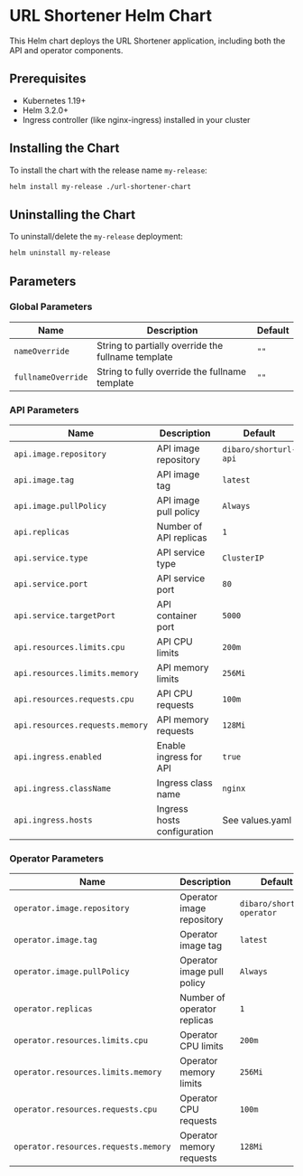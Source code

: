 # URL Shortener Helm Chart

This Helm chart deploys the URL Shortener application, including both the API and operator components.

## Prerequisites

- Kubernetes 1.19+
- Helm 3.2.0+
- Ingress controller (like nginx-ingress) installed in your cluster

## Installing the Chart

To install the chart with the release name `my-release`:

```bash
helm install my-release ./url-shortener-chart
```

## Uninstalling the Chart

To uninstall/delete the `my-release` deployment:

```bash
helm uninstall my-release
```

## Parameters

### Global Parameters

| Name | Description | Default |
|------|-------------|---------|
| `nameOverride` | String to partially override the fullname template | `""` |
| `fullnameOverride` | String to fully override the fullname template | `""` |

### API Parameters

| Name | Description | Default |
|------|-------------|---------|
| `api.image.repository` | API image repository | `dibaro/shorturl-api` |
| `api.image.tag` | API image tag | `latest` |
| `api.image.pullPolicy` | API image pull policy | `Always` |
| `api.replicas` | Number of API replicas | `1` |
| `api.service.type` | API service type | `ClusterIP` |
| `api.service.port` | API service port | `80` |
| `api.service.targetPort` | API container port | `5000` |
| `api.resources.limits.cpu` | API CPU limits | `200m` |
| `api.resources.limits.memory` | API memory limits | `256Mi` |
| `api.resources.requests.cpu` | API CPU requests | `100m` |
| `api.resources.requests.memory` | API memory requests | `128Mi` |
| `api.ingress.enabled` | Enable ingress for API | `true` |
| `api.ingress.className` | Ingress class name | `nginx` |
| `api.ingress.hosts` | Ingress hosts configuration | See values.yaml |

### Operator Parameters

| Name | Description | Default |
|------|-------------|---------|
| `operator.image.repository` | Operator image repository | `dibaro/shorturl-operator` |
| `operator.image.tag` | Operator image tag | `latest` |
| `operator.image.pullPolicy` | Operator image pull policy | `Always` |
| `operator.replicas` | Number of operator replicas | `1` |
| `operator.resources.limits.cpu` | Operator CPU limits | `200m` |
| `operator.resources.limits.memory` | Operator memory limits | `256Mi` |
| `operator.resources.requests.cpu` | Operator CPU requests | `100m` |
| `operator.resources.requests.memory` | Operator memory requests | `128Mi` | 